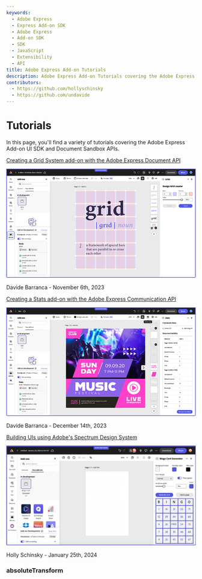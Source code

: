 ```yaml
---
keywords:
  - Adobe Express
  - Express Add-on SDK
  - Adobe Express
  - Add-on SDK
  - SDK
  - JavaScript
  - Extensibility
  - API
title: Adobe Express Add-on Tutorials
description: Adobe Express Add-on Tutorials covering the Adobe Express Add-on SDK and Document API
contributors:
  - https://github.com/hollyschinsky  
  - https://github.com/undavide
---
```


# Tutorials

In this page, you'll find a variety of tutorials covering the Adobe Express Add-on UI SDK and Document Sandbox APIs.

<Resource-Card slots="link, image, text" width="50%"/>

[Creating a Grid System add-on with the Adobe Express Document API](grids-addon.md)

![Grids add-on](./images/thumbs-grids-addon.png)

Davide Barranca - November 6th, 2023

<Resource-Card slots="link, image, text" width="50%"/>

[Creating a Stats add-on with the Adobe Express Communication API](stats-addon.md)

![Coming Soon](./images/thumbs-stats-addon.png)

Davide Barranca - December 14th, 2023

<Resource-Card slots="link, image, text" width="50%"/>

[Building UIs using Adobe's Spectrum Design System](spectrum-workshop/index.md)

![Grids add-on](./images/bingo-v1-addon.png)

Holly Schinsky - January 25th, 2024

### absoluteTransform
